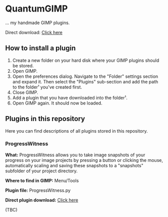 # QuantumGIMP

... my handmade GIMP plugins.

Direct download: [Click here](https://github.com/QuantumGee/QuantumGIMP/archive/refs/heads/main.zip) 

## How to install a plugin

1. Create a new folder on your hard disk where your GIMP plugins should be stored.
2. Open GIMP.
3. Open the preferences dialog. Navigate to the "Folder" settings section and expand it. Then select the "Plugins" sub-section and add the path to the folder¹ you've created first.
4. Close GIMP.
5. Add a plugin that you have downloaded into the folder¹.
6. Open GIMP again. It should now be loaded.

## Plugins in this repository

Here you can find descriptions of all plugins stored in this repository.

### ProgressWitness
**What:** 
ProgressWitness allows you to take image snapshots of your progress on your image projects by pressing a button or clicking the mouse, automatically scaling and saving these snapshots to a "snapshots" subfolder of your project directory.

**Where to find in GIMP:** Menu/Tools

**Plugin file:** ProgressWitness.py

**Direct plugin download:** <a href="https://raw.githubusercontent.com/QuantumGee/QuantumGIMP/main/ProgressWitness.py" target="_blank">Click here</a>

(TBC)
